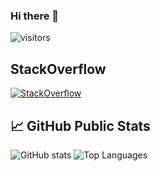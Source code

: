 ### Hi there 👋

<!--
**EgoPingvina/EgoPingvina** is a ✨ _special_ ✨ repository because its `README.md` (this file) appears on your GitHub profile.

Here are some ideas to get you started:

- 🔭 I’m currently working on ...
- 🌱 I’m currently learning ...
- 👯 I’m looking to collaborate on ...
- 🤔 I’m looking for help with ...
- 💬 Ask me about ...
- 📫 How to reach me: ...
- 😄 Pronouns: ...
- ⚡ Fun fact: ...
-->

![visitors](https://visitor-badge.glitch.me/badge?page_id=EgoPingvina.EgoPingvina)

## StackOverflow

[![StackOverflow](https://github-readme-stackoverflow.vercel.app/?userID=7028019)](https://stackoverflow.com/users/7028019/egopingvina)


## &#x1f4c8; GitHub Public Stats
![GitHub stats](https://github-readme-stats.vercel.app/api?username=EgoPingvina&show_icons=true&count_private=true&line_height=20&theme=default)
![Top Languages](https://github-readme-stats.vercel.app/api/top-langs/?username=EgoPingvina&layout=compact&langs_count=6)
